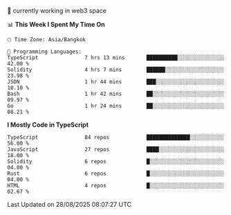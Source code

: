 🔭 currently working in web3 space

<!--START_SECTION:waka-->
📊 **This Week I Spent My Time On** 

```text
🕑︎ Time Zone: Asia/Bangkok

💬 Programming Languages: 
TypeScript               7 hrs 13 mins       ██████████░░░░░░░░░░░░░░░   42.00 % 
Solidity                 4 hrs 7 mins        ██████░░░░░░░░░░░░░░░░░░░   23.98 % 
JSON                     1 hr 44 mins        ███░░░░░░░░░░░░░░░░░░░░░░   10.10 % 
Bash                     1 hr 42 mins        ██░░░░░░░░░░░░░░░░░░░░░░░   09.97 % 
Go                       1 hr 24 mins        ██░░░░░░░░░░░░░░░░░░░░░░░   08.21 % 
```

**I Mostly Code in TypeScript** 

```text
TypeScript               84 repos            ██████████████░░░░░░░░░░░   56.00 % 
JavaScript               27 repos            ████░░░░░░░░░░░░░░░░░░░░░   18.00 % 
Solidity                 6 repos             █░░░░░░░░░░░░░░░░░░░░░░░░   04.00 % 
Rust                     6 repos             █░░░░░░░░░░░░░░░░░░░░░░░░   04.00 % 
HTML                     4 repos             █░░░░░░░░░░░░░░░░░░░░░░░░   02.67 % 
```




 Last Updated on 28/08/2025 08:07:27 UTC
<!--END_SECTION:waka-->
